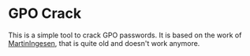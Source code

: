 # GPO Crack

This is a simple tool to crack GPO passwords. It is based on the work of [MartinIngesen](https://github.com/MartinIngesen/gpocrack), that is quite old and doesn't work anymore.
